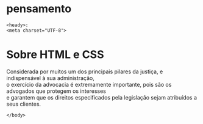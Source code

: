 # pensamento
<DOCTYPE htlm></DOCTYPE>
<html lang=""pt-br">

    <heady>:
    <meta charset="UTF-8">
 <title><h1><b> Direito <em>HTML</em> e <em>CSS</em></b></h1></title>
<link rel="stylesheet" href="style.css"
</head>
<body>
<h1>Sobre HTML e CSS</h1>
<link rel="stylesheet" href="style.css">
 
 <p>Considerada por muitos um dos principais pilares da justiça, e indispensável à sua administração,<br> o exercício da advocacia é extremamente importante, pois são os advogados que protegem os interesses<br> e garantem que os direitos especificados pela legislação sejam atribuídos a seus clientes.</p>

    </body>

</html>